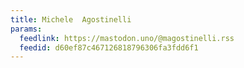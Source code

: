 ```yaml
---
title: Michele  Agostinelli
params:
  feedlink: https://mastodon.uno/@magostinelli.rss
  feedid: d60ef87c467126818796306fa3fdd6f1
---
```

